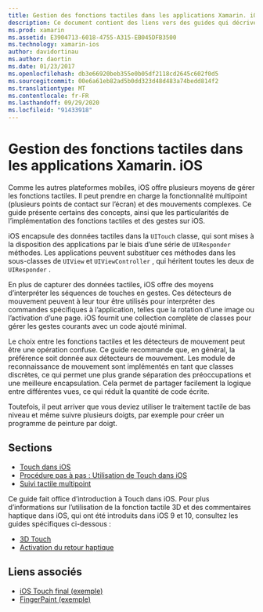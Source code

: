 ```yaml
---
title: Gestion des fonctions tactiles dans les applications Xamarin. iOS
description: Ce document contient des liens vers des guides qui décrivent comment utiliser les fonctions tactiles tactiles, tactiles tactiles, les gestes tactiles et la fonction tactile 3D dans une application Xamarin. iOS.
ms.prod: xamarin
ms.assetid: E3904713-6018-4755-A315-EB045DFB3500
ms.technology: xamarin-ios
author: davidortinau
ms.author: daortin
ms.date: 01/23/2017
ms.openlocfilehash: db3e66920beb355e0b05df2118cd2645c602f0d5
ms.sourcegitcommit: 00e6a61eb82ad5b0dd323d48d483a74bedd814f2
ms.translationtype: MT
ms.contentlocale: fr-FR
ms.lasthandoff: 09/29/2020
ms.locfileid: "91433918"
---
```

# <a name="handling-touch-in-xamarinios-apps"></a>Gestion des fonctions tactiles dans les applications Xamarin. iOS

Comme les autres plateformes mobiles, iOS offre plusieurs moyens de gérer les fonctions tactiles. Il peut prendre en charge la fonctionnalité multipoint (plusieurs points de contact sur l’écran) et des mouvements complexes. Ce guide présente certains des concepts, ainsi que les particularités de l’implémentation des fonctions tactiles et des gestes sur iOS.

iOS encapsule des données tactiles dans la `UITouch` classe, qui sont mises à la disposition des applications par le biais d’une série de `UIResponder` méthodes. Les applications peuvent substituer ces méthodes dans les sous-classes de `UIView` et `UIViewController` , qui héritent toutes les deux de `UIResponder` .

En plus de capturer des données tactiles, iOS offre des moyens d’interpréter les séquences de touches en gestes. Ces détecteurs de mouvement peuvent à leur tour être utilisés pour interpréter des commandes spécifiques à l’application, telles que la rotation d’une image ou l’activation d’une page. iOS fournit une collection complète de classes pour gérer les gestes courants avec un code ajouté minimal.

Le choix entre les fonctions tactiles et les détecteurs de mouvement peut être une opération confuse. Ce guide recommande que, en général, la préférence soit donnée aux détecteurs de mouvement. Les module de reconnaissance de mouvement sont implémentés en tant que classes discrètes, ce qui permet une plus grande séparation des préoccupations et une meilleure encapsulation. Cela permet de partager facilement la logique entre différentes vues, ce qui réduit la quantité de code écrite.

Toutefois, il peut arriver que vous deviez utiliser le traitement tactile de bas niveau et même suivre plusieurs doigts, par exemple pour créer un programme de peinture par doigt.

## <a name="sections"></a>Sections

- [Touch dans iOS](touch-in-ios.md)
- [Procédure pas à pas : Utilisation de Touch dans iOS](ios-touch-walkthrough.md)
- [Suivi tactile multipoint](touch-tracking.md)

Ce guide fait office d’introduction à Touch dans iOS. Pour plus d’informations sur l’utilisation de la fonction tactile 3D et des commentaires haptique dans iOS, qui ont été introduits dans iOS 9 et 10, consultez les guides spécifiques ci-dessous :

- [3D Touch](~/ios/platform/3d-touch.md)
- [Activation du retour haptique](~/ios/user-interface/ios-ui/haptic-feedback.md)

## <a name="related-links"></a>Liens associés

- [iOS Touch final (exemple)](/samples/xamarin/ios-samples/applicationfundamentals-touch-final)
- [FingerPaint (exemple)](/samples/xamarin/ios-samples/applicationfundamentals-fingerpaint)